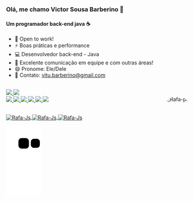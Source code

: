 ### Olá, me chamo Victor Sousa Barberino 👋
#### Um programador back-end java ☕

- 🔭 Open to work!
- ⚡ Boas práticas e performance 
- 💻 Desenvolvedor back-end - Java
- 💬 Excelente comunicação em equipe e com outras áreas!
- 😄 Pronome: Ele/Dele
- 💌 Contato: vitu.barberino@gmail.com

##

<div >
  <a href="https://github.com/VitorRT">
  <img height="180em" src="https://github-readme-stats.vercel.app/api?username=VitorRT&show_icons=true&theme=radical&include_all_commits=true&count_private=true"/>
  <img height="180em" src="https://github-readme-stats.vercel.app/api/top-langs/?username=VitorRT&layout=compact&langs_count=7&theme=radical"/>
</div>

  <div>
    <img src="https://img.shields.io/badge/Java-ED8B00?style=for-the-badge&logo=java&logoColor=white" target="_blank">
    <img src="https://img.shields.io/badge/Spring%20Framework-7CD12A?style=for-the-badge&logo=spring&logoColor=white" target="_blank">
    <img src="https://img.shields.io/badge/Hibernate-814C19?style=for-the-badge&logo=hibernate&logoColor=white" target="_blank">
    <img src="https://img.shields.io/badge/MySQL-00000F?style=for-the-badge&logo=mysql&logoColor=white" target="_blank">
    <img src="https://img.shields.io/badge/JavaEE6+-367AE3?style=for-the-badge&logo=javaee&logoColor=white" target="_blank">
    <img src="https://img.shields.io/badge/Rest%20&%20MVC-ECCB47?style=for-the-badge&logo=rest&logoColor=black" target="_blank">
    <img align="right" alt="Rafa-pic" height="150" style="border-radius:50px;" src="https://aniyuki.com/wp-content/uploads/2021/08/aniyuki-gif-naruto-31.gif">
  </div>
   
  ##
  
  <div>
    <img align="center" alt="Rafa-Js" height="40" width="40" src="https://cdn.jsdelivr.net/gh/devicons/devicon/icons/linkedin/linkedin-original.svg">
    <img align="center" alt="Rafa-Js" height="40" width="40" src="https://cdn.jsdelivr.net/gh/devicons/devicon/icons/facebook/facebook-original.svg">
    <img align="center" alt="Rafa-Js" height="40" width="40" src="https://cdn-icons-png.flaticon.com/512/2111/2111463.png">
  </div>
  
  ![Snake animation](https://github.com/rafaballerini/rafaballerini/blob/output/github-contribution-grid-snake.svg)
